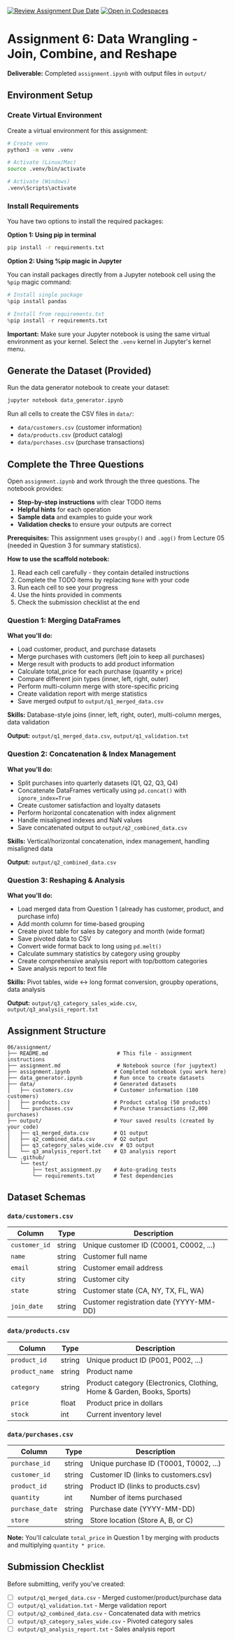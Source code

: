 [![Review Assignment Due Date](https://classroom.github.com/assets/deadline-readme-button-22041afd0340ce965d47ae6ef1cefeee28c7c493a6346c4f15d667ab976d596c.svg)](https://classroom.github.com/a/vSeWVPn3)
[![Open in Codespaces](https://classroom.github.com/assets/launch-codespace-2972f46106e565e64193e422d61a12cf1da4916b45550586e14ef0a7c637dd04.svg)](https://classroom.github.com/open-in-codespaces?assignment_repo_id=21232818)
# Assignment 6: Data Wrangling - Join, Combine, and Reshape

**Deliverable:** Completed `assignment.ipynb` with output files in `output/`

## Environment Setup

### Create Virtual Environment

Create a virtual environment for this assignment:

```bash
# Create venv
python3 -m venv .venv

# Activate (Linux/Mac)
source .venv/bin/activate

# Activate (Windows)
.venv\Scripts\activate
```

### Install Requirements

You have two options to install the required packages:

**Option 1: Using pip in terminal**
```bash
pip install -r requirements.txt
```

**Option 2: Using %pip magic in Jupyter**

You can install packages directly from a Jupyter notebook cell using the `%pip` magic command:

```python
# Install single package
%pip install pandas

# Install from requirements.txt
%pip install -r requirements.txt
```

**Important:** Make sure your Jupyter notebook is using the same virtual environment as your kernel. Select the `.venv` kernel in Jupyter's kernel menu.

## Generate the Dataset (Provided)

Run the data generator notebook to create your dataset:

```bash
jupyter notebook data_generator.ipynb
```

Run all cells to create the CSV files in `data/`:
- `data/customers.csv` (customer information)
- `data/products.csv` (product catalog)
- `data/purchases.csv` (purchase transactions)

## Complete the Three Questions

Open `assignment.ipynb` and work through the three questions. The notebook provides:

- **Step-by-step instructions** with clear TODO items
- **Helpful hints** for each operation
- **Sample data** and examples to guide your work
- **Validation checks** to ensure your outputs are correct

**Prerequisites:** This assignment uses `groupby()` and `.agg()` from Lecture 05 (needed in Question 3 for summary statistics).

**How to use the scaffold notebook:**
1. Read each cell carefully - they contain detailed instructions
2. Complete the TODO items by replacing `None` with your code
3. Run each cell to see your progress
4. Use the hints provided in comments
5. Check the submission checklist at the end

### Question 1: Merging DataFrames

**What you'll do:**
- Load customer, product, and purchase datasets
- Merge purchases with customers (left join to keep all purchases)
- Merge result with products to add product information
- Calculate total_price for each purchase (quantity × price)
- Compare different join types (inner, left, right, outer)
- Perform multi-column merge with store-specific pricing
- Create validation report with merge statistics
- Save merged output to `output/q1_merged_data.csv`

**Skills:** Database-style joins (inner, left, right, outer), multi-column merges, data validation

**Output:** `output/q1_merged_data.csv`, `output/q1_validation.txt`

### Question 2: Concatenation & Index Management

**What you'll do:**
- Split purchases into quarterly datasets (Q1, Q2, Q3, Q4)
- Concatenate DataFrames vertically using `pd.concat()` with `ignore_index=True`
- Create customer satisfaction and loyalty datasets
- Perform horizontal concatenation with index alignment
- Handle misaligned indexes and NaN values
- Save concatenated output to `output/q2_combined_data.csv`

**Skills:** Vertical/horizontal concatenation, index management, handling misaligned data

**Output:** `output/q2_combined_data.csv`

### Question 3: Reshaping & Analysis

**What you'll do:**
- Load merged data from Question 1 (already has customer, product, and purchase info)
- Add month column for time-based grouping
- Create pivot table for sales by category and month (wide format)
- Save pivoted data to CSV
- Convert wide format back to long using `pd.melt()`
- Calculate summary statistics by category using groupby
- Create comprehensive analysis report with top/bottom categories
- Save analysis report to text file

**Skills:** Pivot tables, wide ↔ long format conversion, groupby operations, data analysis

**Output:** `output/q3_category_sales_wide.csv`, `output/q3_analysis_report.txt`

## Assignment Structure

```
06/assignment/
├── README.md                      # This file - assignment instructions
├── assignment.md                  # Notebook source (for jupytext)
├── assignment.ipynb              # Completed notebook (you work here)
├── data_generator.ipynb          # Run once to create datasets
├── data/                         # Generated datasets
│   ├── customers.csv             # Customer information (100 customers)
│   ├── products.csv              # Product catalog (50 products)
│   └── purchases.csv             # Purchase transactions (2,000 purchases)
├── output/                       # Your saved results (created by your code)
│   ├── q1_merged_data.csv        # Q1 output
│   ├── q2_combined_data.csv      # Q2 output
│   ├── q3_category_sales_wide.csv  # Q3 output
│   └── q3_analysis_report.txt    # Q3 analysis report
└── .github/
    └── test/
        ├── test_assignment.py    # Auto-grading tests
        └── requirements.txt      # Test dependencies
```

## Dataset Schemas

### `data/customers.csv`

| Column | Type | Description |
|--------|------|-------------|
| `customer_id` | string | Unique customer ID (C0001, C0002, ...) |
| `name` | string | Customer full name |
| `email` | string | Customer email address |
| `city` | string | Customer city |
| `state` | string | Customer state (CA, NY, TX, FL, WA) |
| `join_date` | string | Customer registration date (YYYY-MM-DD) |

### `data/products.csv`

| Column | Type | Description |
|--------|------|-------------|
| `product_id` | string | Unique product ID (P001, P002, ...) |
| `product_name` | string | Product name |
| `category` | string | Product category (Electronics, Clothing, Home & Garden, Books, Sports) |
| `price` | float | Product price in dollars |
| `stock` | int | Current inventory level |

### `data/purchases.csv`

| Column | Type | Description |
|--------|------|-------------|
| `purchase_id` | string | Unique purchase ID (T0001, T0002, ...) |
| `customer_id` | string | Customer ID (links to customers.csv) |
| `product_id` | string | Product ID (links to products.csv) |
| `quantity` | int | Number of items purchased |
| `purchase_date` | string | Purchase date (YYYY-MM-DD) |
| `store` | string | Store location (Store A, B, or C) |

**Note:** You'll calculate `total_price` in Question 1 by merging with products and multiplying `quantity * price`.

## Submission Checklist

Before submitting, verify you've created:

- [ ] `output/q1_merged_data.csv` - Merged customer/product/purchase data
- [ ] `output/q1_validation.txt` - Merge validation report
- [ ] `output/q2_combined_data.csv` - Concatenated data with metrics
- [ ] `output/q3_category_sales_wide.csv` - Pivoted category sales
- [ ] `output/q3_analysis_report.txt` - Sales analysis report
